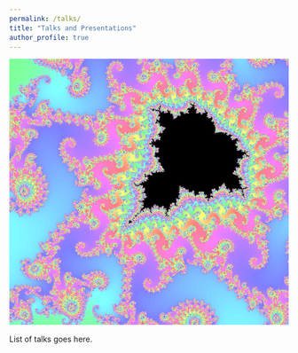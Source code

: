 ```yaml
---
permalink: /talks/
title: "Talks and Presentations"
author_profile: true
---
```


![Seahorses around Baby](../images/SeahorsesAroundBaby.png)

List of talks goes here.

